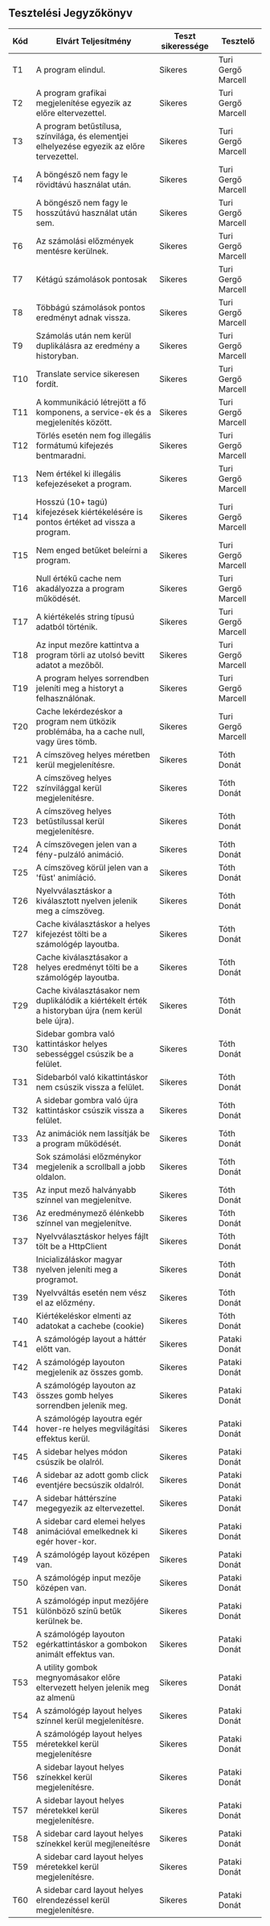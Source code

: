 ## Tesztelési Jegyzőkönyv

 Kód | Elvárt Teljesítmény | Teszt sikeressége | Tesztelő |
| --- | ----------- | ----------- | ----------- |
| T1 | A program elindul. | Sikeres | Turi Gergő Marcell |
| T2 | A program grafikai megjelenítése egyezik az előre eltervezettel. | Sikeres | Turi Gergő Marcell |
| T3 | A program betűstílusa, színvilága, és elementjei elhelyezése egyezik az előre tervezettel. | Sikeres | Turi Gergő Marcell |
| T4 | A böngésző nem fagy le rövidtávú használat után. | Sikeres | Turi Gergő Marcell |
| T5 | A böngésző nem fagy le hosszútávú használat után sem. | Sikeres | Turi Gergő Marcell |
| T6 | Az számolási előzmények mentésre kerülnek. | Sikeres | Turi Gergő Marcell |
| T7 | Kétágú számolások pontosak | Sikeres | Turi Gergő Marcell |
| T8 | Többágú számolások pontos eredményt adnak vissza. | Sikeres | Turi Gergő Marcell |
| T9 | Számolás után nem kerül duplikálásra az eredmény a historyban. | Sikeres | Turi Gergő Marcell |
| T10 | Translate service sikeresen fordít. | Sikeres | Turi Gergő Marcell |
| T11 | A kommunikáció létrejött a fő komponens, a service-ek és a megjelenítés között. | Sikeres | Turi Gergő Marcell |
| T12 | Törlés esetén nem fog illegális formátumú kifejezés bentmaradni. | Sikeres | Turi Gergő Marcell |
| T13 | Nem értékel ki illegális kefejezéseket a program. | Sikeres | Turi Gergő Marcell |
| T14 | Hosszú (10+ tagú) kifejezések kiértékelésére is pontos értéket ad vissza a program. | Sikeres | Turi Gergő Marcell |
| T15 | Nem enged betűket beleírni a program. | Sikeres | Turi Gergő Marcell |
| T16 | Null értékű cache nem akadályozza a program működését. | Sikeres | Turi Gergő Marcell |
| T17 | A kiértékelés string típusú adatból történik. | Sikeres | Turi Gergő Marcell |
| T18 | Az input mezőre kattintva a program törli az utolsó bevitt adatot a mezőből. | Sikeres | Turi Gergő Marcell |
| T19 | A program helyes sorrendben jeleníti meg a historyt a felhasználónak. | Sikeres | Turi Gergő Marcell |
| T20 | Cache lekérdezéskor a program nem ütközik problémába, ha a cache null, vagy üres tömb. | Sikeres | Turi Gergő Marcell |
| T21 | A címszöveg helyes méretben kerül megjelenítésre. | Sikeres | Tóth Donát |
| T22 | A címszöveg helyes színvilággal kerül megjelenítésre. | Sikeres | Tóth Donát |
| T23 | A címszöveg helyes betűstílussal kerül megjelenítésre. | Sikeres | Tóth Donát |
| T24 | A címszövegen jelen van a fény-pulzáló animáció. | Sikeres | Tóth Donát |
| T25 | A címszöveg körül jelen van a 'füst' animíáció. | Sikeres | Tóth Donát |
| T26 | Nyelvválasztáskor a kiválasztott nyelven jelenik meg a címszöveg. | Sikeres | Tóth Donát |
| T27 | Cache kiválasztáskor a helyes kifejezést tölti be a számológép layoutba. | Sikeres | Tóth Donát |
| T28 | Cache kiválasztásakor a helyes eredményt tölti be a számológép layoutba. | Sikeres | Tóth Donát |
| T29 | Cache kiválasztásakor nem duplikálódik a kiértékelt érték a historyban újra (nem kerül bele újra). | Sikeres | Tóth Donát |
| T30 | Sidebar gombra való kattintáskor helyes sebességgel csúszik be a felület. | Sikeres | Tóth Donát |
| T31 | Sidebarból való kikattintáskor nem csúszik vissza a felület. | Sikeres | Tóth Donát |
| T32 | A sidebar gombra való újra kattintáskor csúszik vissza a felület. | Sikeres | Tóth Donát |
| T33 | Az animációk nem lassítják be a program működését. | Sikeres | Tóth Donát |
| T34 | Sok számolási előzménykor megjelenik a scrollball a jobb oldalon. | Sikeres | Tóth Donát |
| T35 | Az input mező halványabb színnel van megjelenítve. | Sikeres | Tóth Donát |
| T36 | Az eredménymező élénkebb színnel van megjelenítve. | Sikeres | Tóth Donát |
| T37 | Nyelvválasztáskor helyes fájlt tölt be a HttpClient | Sikeres | Tóth Donát |
| T38 | Inicializáláskor magyar nyelven jeleníti meg a programot. | Sikeres | Tóth Donát |
| T39 | Nyelvváltás esetén nem vész el az előzmény. | Sikeres | Tóth Donát |
| T40 | Kiértékeléskor elmenti az adatokat a cachebe (cookie) | Sikeres | Tóth Donát |
| T41 | A számológép layout a háttér előtt van. | Sikeres | Pataki Donát |
| T42 | A számológép layouton megjelenik az összes gomb. | Sikeres | Pataki Donát |
| T43 | A számológép layouton az összes gomb helyes sorrendben jelenik meg. | Sikeres | Pataki Donát |
| T44 | A számológép layoutra egér hover-re helyes megvilágítási effektus kerül. | Sikeres | Pataki Donát |
| T45 | A sidebar helyes módon csúszik be olalról. | Sikeres | Pataki Donát |
| T46 | A sidebar az adott gomb click eventjére becsúszik oldalról. | Sikeres | Pataki Donát |
| T47 | A sidebar háttérszíne megegyezik az eltervezettel. | Sikeres | Pataki Donát |
| T48 | A sidebar card elemei helyes animációval emelkednek ki egér hover-kor. | Sikeres | Pataki Donát |
| T49 | A számológép layout középen van. | Sikeres | Pataki Donát |
| T50 | A számológép input mezője középen van. | Sikeres | Pataki Donát |
| T51 | A számológép input mezőjére különböző színű betűk kerülnek be. | Sikeres | Pataki Donát |
| T52 | A számológép layouton egérkattintáskor a gombokon animált effektus van. | Sikeres | Pataki Donát |
| T53 | A utility gombok megnyomásakor előre eltervezett helyen jelenik meg az almenü | Sikeres | Pataki Donát |
| T54 | A számológép layout helyes színnel kerül megjelenítésre. | Sikeres | Pataki Donát |
| T55 | A számológép layout helyes méretekkel kerül megjelenítésre | Sikeres | Pataki Donát |
| T56 | A sidebar layout helyes színekkel kerül megjelenítésre. | Sikeres | Pataki Donát |
| T57 | A sidebar layout helyes méretekkel kerül megjelenítésre. | Sikeres | Pataki Donát |
| T58 | A sidebar card layout helyes színekkel kerül megjleneítésre | Sikeres | Pataki Donát |
| T59 | A sidebar card layout helyes méretekkel kerül megjelenítésre. | Sikeres | Pataki Donát |
| T60 | A sidebar card layout helyes elrendezéssel kerül megjelenítésre. | Sikeres | Pataki Donát |
